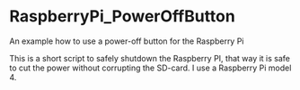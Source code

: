 # RaspberryPi_PowerOffButton
An example how to use a power-off button for the Raspberry Pi

This is a short script to safely shutdown the Raspberry PI,
that way it is safe to cut the power without corrupting the SD-card.
I use a Raspberry Pi model 4.
